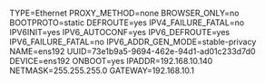 TYPE=Ethernet
PROXY_METHOD=none
BROWSER_ONLY=no
BOOTPROTO=static
DEFROUTE=yes
IPV4_FAILURE_FATAL=no
IPV6INIT=yes
IPV6_AUTOCONF=yes
IPV6_DEFROUTE=yes
IPV6_FAILURE_FATAL=no
IPV6_ADDR_GEN_MODE=stable-privacy
NAME=ens192
UUID=73e1b9a5-9694-462e-94d1-ad01c233d7d0
DEVICE=ens192
ONBOOT=yes
IPADDR=192.168.10.140
NETMASK=255.255.255.0
GATEWAY=192.168.10.1
